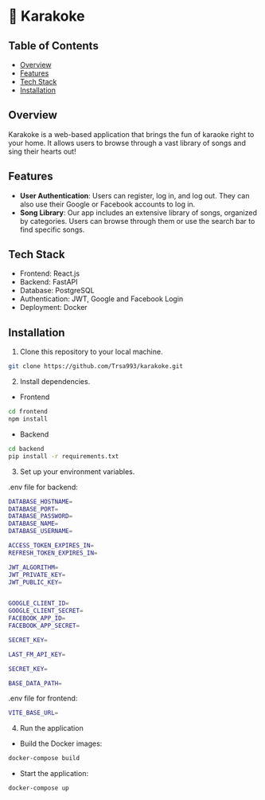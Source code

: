 # 🎵 Karakoke

## Table of Contents

- [Overview](#overview)
- [Features](#features)
- [Tech Stack](#tech-stack)
- [Installation](#installation)

## Overview

Karakoke is a web-based application that brings the fun of karaoke right to your home. It allows users to browse through a vast library of songs and sing their hearts out!

## Features

- **User Authentication**: Users can register, log in, and log out. They can also use their Google or Facebook accounts to log in.
- **Song Library**: Our app includes an extensive library of songs, organized by categories. Users can browse through them or use the search bar to find specific songs.

## Tech Stack

- Frontend: React.js
- Backend: FastAPI
- Database: PostgreSQL
- Authentication: JWT, Google and Facebook Login
- Deployment: Docker

## Installation

1. Clone this repository to your local machine.

```bash
git clone https://github.com/Trsa993/karakoke.git
```

2. Install dependencies.

- Frontend

```bash
cd frontend
npm install
```

- Backend

```bash
cd backend
pip install -r requirements.txt
```

3. Set up your environment variables.

.env file for backend:

```bash
DATABASE_HOSTNAME=
DATABASE_PORT=
DATABASE_PASSWORD=
DATABASE_NAME=
DATABASE_USERNAME=

ACCESS_TOKEN_EXPIRES_IN=
REFRESH_TOKEN_EXPIRES_IN=

JWT_ALGORITHM=
JWT_PRIVATE_KEY=
JWT_PUBLIC_KEY=


GOOGLE_CLIENT_ID=
GOOGLE_CLIENT_SECRET=
FACEBOOK_APP_ID=
FACEBOOK_APP_SECRET=

SECRET_KEY=

LAST_FM_API_KEY=

SECRET_KEY=

BASE_DATA_PATH=
```

.env file for frontend:

```bash
VITE_BASE_URL=
```

4. Run the application

- Build the Docker images:

```bash
docker-compose build
```

- Start the application:

```bash
docker-compose up
```
